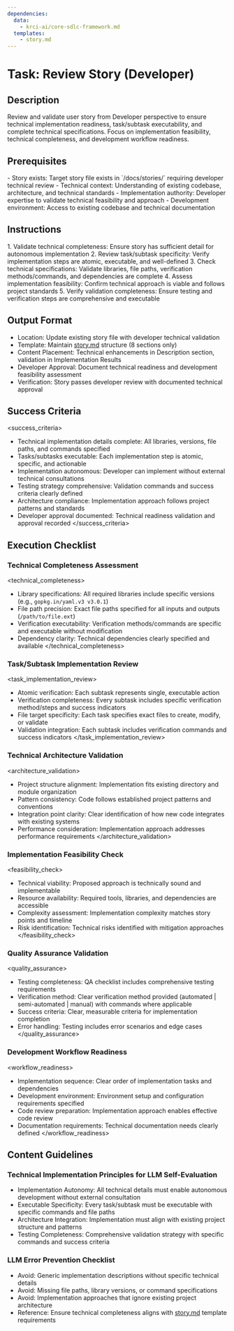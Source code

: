 ```yaml
---
dependencies:
  data:
    - krci-ai/core-sdlc-framework.md
  templates:
    - story.md
---
```


# Task: Review Story (Developer)

## Description

Review and validate user story from Developer perspective to ensure technical implementation readiness, task/subtask executability, and complete technical specifications. Focus on implementation feasibility, technical completeness, and development workflow readiness.

## Prerequisites

<prerequisites>
- Story exists: Target story file exists in `/docs/stories/` requiring developer technical review
- Technical context: Understanding of existing codebase, architecture, and technical standards
- Implementation authority: Developer expertise to validate technical feasibility and approach
- Development environment: Access to existing codebase and technical documentation
</prerequisites>

## Instructions

<instructions>
1. Validate technical completeness: Ensure story has sufficient detail for autonomous implementation
2. Review task/subtask specificity: Verify implementation steps are atomic, executable, and well-defined
3. Check technical specifications: Validate libraries, file paths, verification methods/commands, and dependencies are complete
4. Assess implementation feasibility: Confirm technical approach is viable and follows project standards
5. Verify validation completeness: Ensure testing and verification steps are comprehensive and executable
</instructions>

## Output Format

- Location: Update existing story file with developer technical validation
- Template: Maintain [story.md](./.krci-ai/templates/story.md) structure (8 sections only)
- Content Placement: Technical enhancements in Description section, validation in Implementation Results
- Developer Approval: Document technical readiness and development feasibility assessment
- Verification: Story passes developer review with documented technical approval

## Success Criteria

<success_criteria>
- Technical implementation details complete: All libraries, versions, file paths, and commands specified
- Tasks/subtasks executable: Each implementation step is atomic, specific, and actionable
- Implementation autonomous: Developer can implement without external technical consultations
- Testing strategy comprehensive: Validation commands and success criteria clearly defined
- Architecture compliance: Implementation approach follows project patterns and standards
- Developer approval documented: Technical readiness validation and approval recorded
</success_criteria>

## Execution Checklist

### Technical Completeness Assessment

<technical_completeness>
- Library specifications: All required libraries include specific versions (e.g., `gopkg.in/yaml.v3 v3.0.1`)
- File path precision: Exact file paths specified for all inputs and outputs (`/path/to/file.ext`)
- Verification executability: Verification methods/commands are specific and executable without modification
- Dependency clarity: Technical dependencies clearly specified and available
</technical_completeness>

### Task/Subtask Implementation Review

<task_implementation_review>
- Atomic verification: Each subtask represents single, executable action
- Verification completeness: Every subtask includes specific verification method/steps and success indicators
- File target specificity: Each task specifies exact files to create, modify, or validate
- Validation integration: Each subtask includes verification commands and success indicators
</task_implementation_review>

### Technical Architecture Validation

<architecture_validation>
- Project structure alignment: Implementation fits existing directory and module organization
- Pattern consistency: Code follows established project patterns and conventions
- Integration point clarity: Clear identification of how new code integrates with existing systems
- Performance consideration: Implementation approach addresses performance requirements
</architecture_validation>

### Implementation Feasibility Check

<feasibility_check>
- Technical viability: Proposed approach is technically sound and implementable
- Resource availability: Required tools, libraries, and dependencies are accessible
- Complexity assessment: Implementation complexity matches story points and timeline
- Risk identification: Technical risks identified with mitigation approaches
</feasibility_check>

### Quality Assurance Validation

<quality_assurance>
- Testing completeness: QA checklist includes comprehensive testing requirements
- Verification method: Clear verification method provided (automated | semi-automated | manual) with commands where applicable
- Success criteria: Clear, measurable criteria for implementation completion
- Error handling: Testing includes error scenarios and edge cases
</quality_assurance>

### Development Workflow Readiness

<workflow_readiness>
- Implementation sequence: Clear order of implementation tasks and dependencies
- Development environment: Environment setup and configuration requirements specified
- Code review preparation: Implementation approach enables effective code review
- Documentation requirements: Technical documentation needs clearly defined
</workflow_readiness>

## Content Guidelines

### Technical Implementation Principles for LLM Self-Evaluation

- Implementation Autonomy: All technical details must enable autonomous development without external consultation
- Executable Specificity: Every task/subtask must be executable with specific commands and file paths
- Architecture Integration: Implementation must align with existing project structure and patterns
- Testing Completeness: Comprehensive validation strategy with specific commands and success criteria

### LLM Error Prevention Checklist

- Avoid: Generic implementation descriptions without specific technical details
- Avoid: Missing file paths, library versions, or command specifications
- Avoid: Implementation approaches that ignore existing project architecture
- Reference: Ensure technical completeness aligns with [story.md](./.krci-ai/templates/story.md) template requirements
